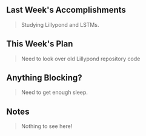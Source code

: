 ## Last Week's Accomplishments

> Studying Lillypond and LSTMs.

## This Week's Plan

> Need to look over old Lillypond repository code 

## Anything Blocking?

> Need to get enough sleep.

## Notes

> Nothing to see here!